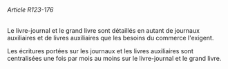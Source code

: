 ###### Article R123-176

Le livre-journal et le grand livre sont détaillés en autant de journaux auxiliaires et de livres auxiliaires que les besoins du commerce l'exigent.

Les écritures portées sur les journaux et les livres auxiliaires sont centralisées une fois par mois au moins sur le livre-journal et le grand livre.

